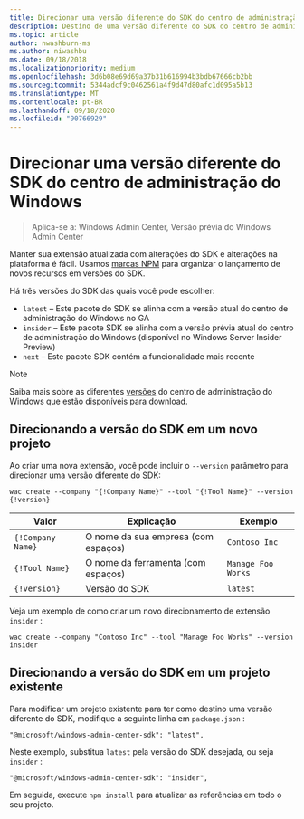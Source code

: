 ```yaml
---
title: Direcionar uma versão diferente do SDK do centro de administração do Windows
description: Destino de uma versão diferente do SDK do centro de administração do Windows (projeto Honolulu)
ms.topic: article
author: nwashburn-ms
ms.author: niwashbu
ms.date: 09/18/2018
ms.localizationpriority: medium
ms.openlocfilehash: 3d6b08e69d69a37b31b616994b3bdb67666cb2bb
ms.sourcegitcommit: 5344adcf9c0462561a4f9d47d80afc1d095a5b13
ms.translationtype: MT
ms.contentlocale: pt-BR
ms.lasthandoff: 09/18/2020
ms.locfileid: "90766929"
---
```

# <a name="target-a-different-version-of-the-windows-admin-center-sdk"></a>Direcionar uma versão diferente do SDK do centro de administração do Windows

>Aplica-se a: Windows Admin Center, Versão prévia do Windows Admin Center

Manter sua extensão atualizada com alterações do SDK e alterações na plataforma é fácil.  Usamos [marcas NPM](https://www.npmjs.com/package/@microsoft/windows-admin-center-sdk) para organizar o lançamento de novos recursos em versões do SDK.

Há três versões do SDK das quais você pode escolher:

* ```latest``` – Este pacote do SDK se alinha com a versão atual do centro de administração do Windows no GA
* ```insider``` – Este pacote SDK se alinha com a versão prévia atual do centro de administração do Windows (disponível no Windows Server Insider Preview)
* ```next``` – Este pacote SDK contém a funcionalidade mais recente

> [!NOTE]
> Saiba mais sobre as diferentes [versões](../overview.md) do centro de administração do Windows que estão disponíveis para download.

## <a name="targeting-sdk-version-on-a-new-project"></a>Direcionando a versão do SDK em um novo projeto

Ao criar uma nova extensão, você pode incluir o ```--version``` parâmetro para direcionar uma versão diferente do SDK:

```
wac create --company "{!Company Name}" --tool "{!Tool Name}" --version {!version}
```

| Valor | Explicação | Exemplo |
| ----- | ----------- | ------- |
| ```{!Company Name}``` | O nome da sua empresa (com espaços) | ```Contoso Inc``` |
| ```{!Tool Name}``` | O nome da ferramenta (com espaços) | ```Manage Foo Works``` |
| ```{!version}``` | Versão do SDK | ```latest``` |

Veja um exemplo de como criar um novo direcionamento de extensão ```insider``` :

```
wac create --company "Contoso Inc" --tool "Manage Foo Works" --version insider
```

## <a name="targeting-sdk-version-on-an-existing-project"></a>Direcionando a versão do SDK em um projeto existente

Para modificar um projeto existente para ter como destino uma versão diferente do SDK, modifique a seguinte linha em ```package.json``` :

```
"@microsoft/windows-admin-center-sdk": "latest",
```
Neste exemplo, substitua ```latest``` pela versão do SDK desejada, ou seja ```insider``` :

```
"@microsoft/windows-admin-center-sdk": "insider",
```

Em seguida, execute ```npm install``` para atualizar as referências em todo o seu projeto.